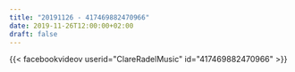 ```yaml
---
title: "20191126 - 417469882470966"
date: 2019-11-26T12:00:00+02:00
draft: false
---
```


{{< facebookvideov userid="ClareRadelMusic" id="417469882470966" >}}